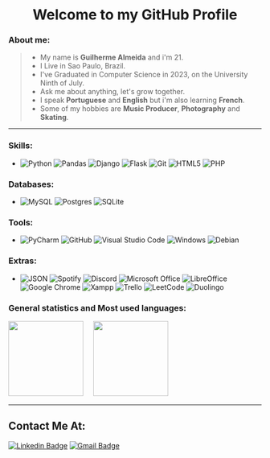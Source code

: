 <h1 align="center"> 
	Welcome to my GitHub Profile
</h1>

### About me: 
> - My name is **Guilherme Almeida** and i'm 21.
> - I Live in Sao Paulo, Brazil.
> - I've Graduated in Computer Science in 2023, on the University Ninth of July. 
> - Ask me about anything, let's grow together.
> - I speak **Portuguese** and **English** but i'm also learning **French**.
> - Some of my hobbies are **Music Producer**, **Photography** and **Skating**.
<hr>

### Skills:
- ![Python](https://img.shields.io/badge/python-3670A0?style=for-the-badge&logo=python&logoColor=ffdd54) ![Pandas](https://img.shields.io/badge/pandas-%23150458.svg?style=for-the-badge&logo=pandas&logoColor=white) ![Django](https://img.shields.io/badge/django-%23092E20.svg?style=for-the-badge&logo=django&logoColor=white) ![Flask](https://img.shields.io/badge/flask-%23000.svg?style=for-the-badge&logo=flask&logoColor=white) ![Git](https://img.shields.io/badge/git-%23F05033.svg?style=for-the-badge&logo=git&logoColor=white) ![HTML5](https://img.shields.io/badge/html5-%23E34F26.svg?style=for-the-badge&logo=html5&logoColor=white) ![PHP](https://img.shields.io/badge/php-%23777BB4.svg?style=for-the-badge&logo=php&logoColor=white)

### Databases:
- ![MySQL](https://img.shields.io/badge/mysql-%2300f.svg?style=for-the-badge&logo=mysql&logoColor=white) ![Postgres](https://img.shields.io/badge/postgres-%23316192.svg?style=for-the-badge&logo=postgresql&logoColor=white) ![SQLite](https://img.shields.io/badge/sqlite-%2307405e.svg?style=for-the-badge&logo=sqlite&logoColor=white)

### Tools:
- ![PyCharm](https://img.shields.io/badge/pycharm-143?style=for-the-badge&logo=pycharm&logoColor=black&color=black&labelColor=green) ![GitHub](https://img.shields.io/badge/github-%23121011.svg?style=for-the-badge&logo=github&logoColor=white) ![Visual Studio Code](https://img.shields.io/badge/Visual%20Studio%20Code-0078d7.svg?style=for-the-badge&logo=visual-studio-code&logoColor=white) ![Windows](https://img.shields.io/badge/Windows-0078D6?style=for-the-badge&logo=windows&logoColor=white) ![Debian](https://img.shields.io/badge/Debian-D70A53?style=for-the-badge&logo=debian&logoColor=white) 

### Extras:
- ![JSON](https://img.shields.io/badge/-JSON-181717?style=for-the-badge&logo=JSON&logoColor=FFFFFF) ![Spotify](https://img.shields.io/badge/Spotify-1ED760?style=for-the-badge&logo=spotify&logoColor=white) ![Discord](https://img.shields.io/badge/Discord-%235865F2.svg?style=for-the-badge&logo=discord&logoColor=white) ![Microsoft Office](https://img.shields.io/badge/Microsoft_Office-D83B01?style=for-the-badge&logo=microsoft-office&logoColor=white) ![LibreOffice](https://img.shields.io/badge/LibreOffice-%2318A303?style=for-the-badge&logo=LibreOffice&logoColor=white) ![Google Chrome](https://img.shields.io/badge/Google%20Chrome-4285F4?style=for-the-badge&logo=GoogleChrome&logoColor=white)  ![Xampp](https://img.shields.io/badge/-XAMPP-FB7A24?style=for-the-badge&logo=XAMPP&logoColor=FFFFFF) ![Trello](https://img.shields.io/badge/Trello-%23026AA7.svg?style=for-the-badge&logo=Trello&logoColor=white) ![LeetCode](https://img.shields.io/badge/LeetCode-000000?style=for-the-badge&logo=LeetCode&logoColor=#d16c06) ![Duolingo](https://img.shields.io/badge/Duolingo-%234DC730.svg?style=for-the-badge&logo=Duolingo&logoColor=white)
 
### General statistics and Most used languages:
<p float="left" align="left">
  <img src="https://github-readme-stats.vercel.app/api?username=GuilhermeAlmeidaDev&theme=dark&border_radius=0&show_icons=true" height="149px" />
  &nbsp; &nbsp;
  <img src="https://github-readme-stats.vercel.app/api/top-langs/?username=GuilhermeAlmeidaDev&hide=JavaScript,CSS,HTML&layout=compact&theme=dark&border_radius=0" height="149px" />
</p>

<hr>

## Contact Me At:

[![Linkedin Badge](https://img.shields.io/badge/-LinkedIn-blue?style=flat-square&logo=Linkedin&logoColor=white&link=https://linkedin.com/in/brunoluiss)](https://www.linkedin.com/in/guilhermealmeidadev/)
 [![Gmail Badge](https://img.shields.io/badge/-guilhermerocha124@gmail.com-c14438?style=flat-square&logo=Gmail&logoColor=white&link=mailto:vmeazevedo@gmail.com)](mailto:guilhermerocha124@gmail.com)
